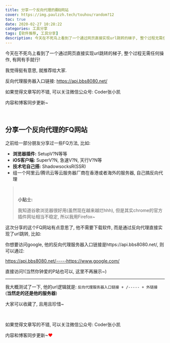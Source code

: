```yaml
---
title: 分享一个反向代理的翻Q网站
cover: https://img.paulzzh.tech/touhou/random?12
toc: true
date: 2020-02-27 10:28:22
categories: 工具分享
tags: [软件推荐, 工具分享]
description: 今天在不死鸟上看到了一个通过网页直接实现url跳转的梯子, 整个过程无需任何操作, 有网有手就行! 觉得挺有意思, 就推荐给大家.
---
```


今天在不死鸟上看到了一个通过网页直接实现url跳转的梯子, 整个过程无需任何操作, 有网有手就行!

我觉得挺有意思, 就推荐给大家.

反向代理服务器入口链接: https://api.bbs8080.net/

如果觉得文章写的不错, 可以关注微信公众号: Coder张小凯

内容和博客同步更新~

<br/>

<!--more-->

## 分享一个反向代理的FQ网站

之前给一部分朋友分享过一些FQ方法, 比如:

-   **浏览器插件:** SetupV?N等等
-   **iOS客户端:** SuperV?N, 急速V?N, 天行V?N等
-   **技术宅自己搭:** ShadowsocksR(SSR)
-   组一个阿里云/腾讯云等云服务器厂商在香港或者海外的服务器, 自己搞反向代理

><br/>
>
>**小贴士:**
>
>我知道谷歌浏览器很好用(虽然现在越来越烂hhh), 但是其实chrome的官方插件网址相当不稳定, 所以我用Firefox~

这次分享的这个FQ网站有点意思了, 他不需要下载软件, 而是通过反向代理直接实现了url跳转, 比如:

你想要访问google, 他的反向代理服务器入口链接是https://api.bbs8080.net/, 则可以通过:

https://api.bbs8080.net/-----https://www.google.com/

直接访问!(当然你钟爱的P站也可以, 这里不再展示~)

****

我大概测试了一下, 他的url逻辑就是: `反向代理服务器入口链接 + /----- + 外链接` (**当然走的还是他的服务器**)

大家可以收藏了, 且用且珍惜~

<br/>

如果觉得文章写的不错, 可以关注微信公众号: Coder张小凯

内容和博客同步更新~<font color="#f00">❤</font>

<br/>